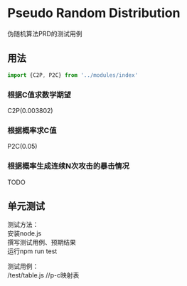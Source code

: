 # Pseudo Random Distribution
伪随机算法PRD的测试用例


## 用法
``` javascript
import {C2P, P2C} from '../modules/index'
``` 

### 根据C值求数学期望
C2P(0.003802)

### 根据概率求C值
P2C(0.05)

### 根据概率生成连续N次攻击的暴击情况
TODO

## 单元测试
测试方法：  
  安装node.js  
  撰写测试用例、预期结果  
  运行npm run test  

测试用例：  
  /test/table.js  //p-c映射表  

